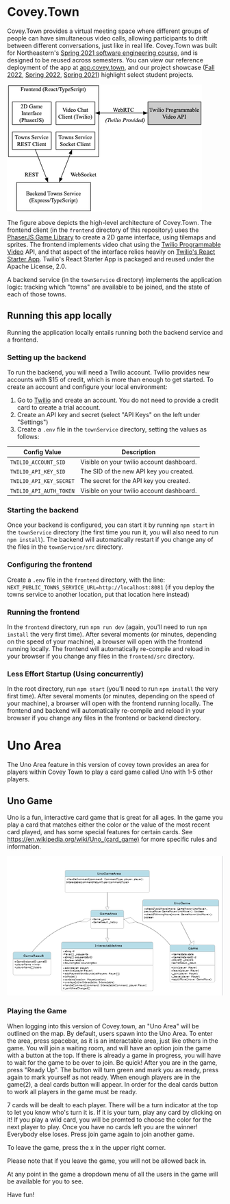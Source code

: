 # Covey.Town

Covey.Town provides a virtual meeting space where different groups of people can have simultaneous video calls, allowing participants to drift between different conversations, just like in real life.
Covey.Town was built for Northeastern's [Spring 2021 software engineering course](https://neu-se.github.io/CS4530-CS5500-Spring-2021/), and is designed to be reused across semesters.
You can view our reference deployment of the app at [app.covey.town](https://app.covey.town/), and our project showcase ([Fall 2022](https://neu-se.github.io/CS4530-Fall-2022/assignments/project-showcase), [Spring 2022](https://neu-se.github.io/CS4530-Spring-2022/assignments/project-showcase), [Spring 2021](https://neu-se.github.io/CS4530-CS5500-Spring-2021/project-showcase)) highlight select student projects.

![Covey.Town Architecture](docs/covey-town-architecture.png)

The figure above depicts the high-level architecture of Covey.Town.
The frontend client (in the `frontend` directory of this repository) uses the [PhaserJS Game Library](https://phaser.io) to create a 2D game interface, using tilemaps and sprites.
The frontend implements video chat using the [Twilio Programmable Video](https://www.twilio.com/docs/video) API, and that aspect of the interface relies heavily on [Twilio's React Starter App](https://github.com/twilio/twilio-video-app-react). Twilio's React Starter App is packaged and reused under the Apache License, 2.0.

A backend service (in the `townService` directory) implements the application logic: tracking which "towns" are available to be joined, and the state of each of those towns.

## Running this app locally

Running the application locally entails running both the backend service and a frontend.

### Setting up the backend

To run the backend, you will need a Twilio account. Twilio provides new accounts with $15 of credit, which is more than enough to get started.
To create an account and configure your local environment:

1. Go to [Twilio](https://www.twilio.com/) and create an account. You do not need to provide a credit card to create a trial account.
2. Create an API key and secret (select "API Keys" on the left under "Settings")
3. Create a `.env` file in the `townService` directory, setting the values as follows:

| Config Value            | Description                               |
| ----------------------- | ----------------------------------------- |
| `TWILIO_ACCOUNT_SID`    | Visible on your twilio account dashboard. |
| `TWILIO_API_KEY_SID`    | The SID of the new API key you created.   |
| `TWILIO_API_KEY_SECRET` | The secret for the API key you created.   |
| `TWILIO_API_AUTH_TOKEN` | Visible on your twilio account dashboard. |

### Starting the backend

Once your backend is configured, you can start it by running `npm start` in the `townService` directory (the first time you run it, you will also need to run `npm install`).
The backend will automatically restart if you change any of the files in the `townService/src` directory.

### Configuring the frontend

Create a `.env` file in the `frontend` directory, with the line: `NEXT_PUBLIC_TOWNS_SERVICE_URL=http://localhost:8081` (if you deploy the towns service to another location, put that location here instead)

### Running the frontend

In the `frontend` directory, run `npm run dev` (again, you'll need to run `npm install` the very first time). After several moments (or minutes, depending on the speed of your machine), a browser will open with the frontend running locally.
The frontend will automatically re-compile and reload in your browser if you change any files in the `frontend/src` directory.

### Less Effort Startup (Using concurrently)

In the root directory, run `npm start` (you'll need to run `npm install` the very first time). After several moments (or minutes, depending on the speed of your machine), a browser will open with the frontend running locally.
The frontend and backend will automatically re-compile and reload in your browser if you change any files in the frontend or backend directory.

# Uno Area

The Uno Area feature in this version of covey town provides an area for players within Covey Town to play a card game called Uno with 1-5 other players.

## Uno Game

Uno is a fun, interactive card game that is great for all ages. In the game you play a card that matches either the color or the value of the most recent card played, and has some special features for certain cards. See https://en.wikipedia.org/wiki/Uno_(card_game) for more specific rules and information.

![Uno Architecture](docs/Backend_Architecture_UML_Diagram.png)

### Playing the Game

When logging into this version of Covey.town, an "Uno Area" will be outlined on the map. By default, users spawn into the Uno Area. To enter the area, press spacebar, as it is an interactable area, just like others in the game. You will join a waiting room, and will have an option join the game with a button at the top. If there is already a game in progress, you will have to wait for the game to be over to join. Be quick! After you are in the game, press "Ready Up". The button will turn green and mark you as ready, press again to mark yourself as not ready. When enough players are in the game(2), a deal cards button will appear. In order for the deal cards button to work all players in the game must be ready.

7 cards will be dealt to each player. There will be a turn indicator at the top to let you know who's turn it is. If it is your turn, play any card by clicking on it! If you play a wild card, you will be promted to choose the color for the next player to play. Once you have no cards left you are the winner! Everybody else loses. Press join game again to join another game.

To leave the game, press the x in the upper right corner.

Please note that if you leave the game, you will not be allowed back in.

At any point in the game a dropdown menu of all the users in the game will be available for you to see.

Have fun!
